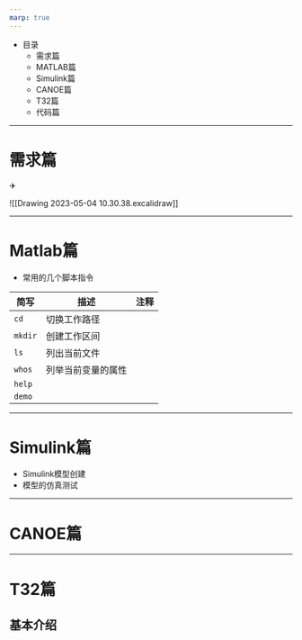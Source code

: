 ```yaml
---
marp: true
---
```


* 目录
  * 需求篇
  * MATLAB篇
  * Simulink篇
  * CANOE篇
  * T32篇
  * 代码篇




---

# 需求篇

✈

![[Drawing 2023-05-04 10.30.38.excalidraw]]






---
# Matlab篇

* 常用的几个脚本指令

| 简写    | 描述               | 注释 |
| ------- | ------------------ | ---- |
| `cd`    | 切换工作路径       |      |
| `mkdir` | 创建工作区间       |      |
| `ls`    | 列出当前文件       |      |
| `whos`  | 列举当前变量的属性 |      |
| `help`  |                    |      |
| `demo`  |                    |      |



---

# Simulink篇

* Simulink模型创建
* 模型的仿真测试





---

# CANOE篇





---


# T32篇

## 基本介绍